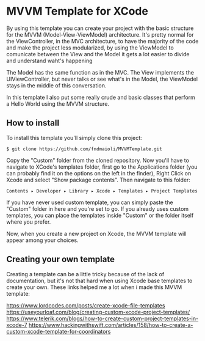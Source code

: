 # MVVM Template for XCode
By using this template you can create your project with the basic structure for the MVVM (Model-View-ViewModel) architecture. It's pretty normal for the ViewController, in the MVC architecture, to have the majority of the code and make the project less modularized, by using the ViewModel to comunicate between the View and the Model it gets a lot easier to divide and understand waht's happening

The Model has the same function as in the MVC. The View implements the UIViewController, but never talks or see what's in the Model, the ViewModel stays in the middle of this conversation.

In this template I also put some really crude and basic classes that perform a Hello World using the MVVM structure.

## How to install

To install this template you'll simply clone this project:

```
$ git clone https://github.com/fndmaioli/MVVMTemplate.git
```

Copy the "Custom" folder from the cloned repository. Now you'll have to navigate to XCode's templates folder, first go to the Applications folder (you can probably find it on the options on the left in the finder), Right Click on Xcode and select "Show package contents". Then navigate to this folder:

```
Contents⁩ ▸ ⁨Developer⁩ ▸ ⁨Library⁩ ▸ ⁨Xcode⁩ ▸ ⁨Templates⁩ ▸ Project Templates
```

If you have never used custom template, you can simply paste the "Custom" folder in here and you're set to go. If you already uses custom templates, you can place the templates inside "Custom" or the folder itself where you prefer.

Now, when you create a new project on Xcode, the MVVM template will appear among your choices.

## Creating your own template

Creating a template can be a little tricky because of the lack of documentation, but it's not that hard when using Xcode base templates to create your own. These links helped me a lot when i made this MVVM template:

https://www.lordcodes.com/posts/create-xcode-file-templates
https://useyourloaf.com/blog/creating-custom-xcode-project-templates/
https://www.telerik.com/blogs/how-to-create-custom-project-templates-in-xcode-7
https://www.hackingwithswift.com/articles/158/how-to-create-a-custom-xcode-template-for-coordinators
